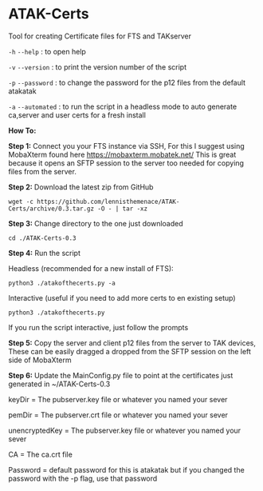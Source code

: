 # ATAK-Certs
Tool for creating Certificate files for FTS and TAKserver

`-h` `--help` : to open help

`-v` `--version` : to print the version number of the script

`-p` `--password` : to change the password for the p12 files from the default atakatak

`-a` `--automated` : to run the script in a headless mode to auto generate ca,server and user certs for a fresh install


**How To:**

**Step 1:**
Connect you your FTS instance via SSH, For this I suggest using MobaXterm found here https://mobaxterm.mobatek.net/ This
is great because it opens an SFTP session to the server too needed for copying files from the server.

**Step 2:**
Download the latest zip from GitHub

`wget -c https://github.com/lennisthemenace/ATAK-Certs/archive/0.3.tar.gz -O - | tar -xz`

**Step 3:**
Change directory to the one just downloaded

`cd ./ATAK-Certs-0.3`

**Step 4:**
Run the script

Headless (recommended for a new install of FTS):

`python3 ./atakofthecerts.py -a`

Interactive (useful if you need to add more certs to en existing setup)

`python3 ./atakofthecerts.py`

If you run the script interactive, just follow the prompts

**Step 5:**
Copy the server and client p12 files from the server to TAK devices, These can be easily dragged a dropped 
from the SFTP session on the left side of MobaXterm 

**Step 6:**
Update the MainConfig.py file to point at the certificates just generated in ~/ATAK-Certs-0.3

keyDir = The pubserver.key file or whatever you named your sever

pemDir = The pubserver.crt file or whatever you named your sever

unencryptedKey = The pubserver.key file or whatever you named your sever

CA = The ca.crt file

Password = default password for this is atakatak but if you changed the password with the -p flag, use that password